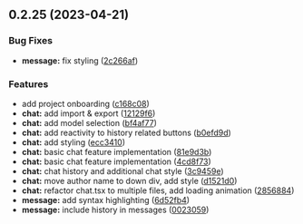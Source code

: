 ## 0.2.25 (2023-04-21)


### Bug Fixes

* **message:** fix styling ([2c266af](https://github.com/DaedalusHub/daedalus-homeport/commit/2c266af25a48c9040b063ce106f256c99d6ca318))


### Features

* add project onboarding ([c168c08](https://github.com/DaedalusHub/daedalus-homeport/commit/c168c0872115e38a2b9b4e670d5fb3588b3e8c41))
* **chat:** add import & export ([12129f6](https://github.com/DaedalusHub/daedalus-homeport/commit/12129f609f001ac0a521fb5f306f0b2599d2140e))
* **chat:** add model selection ([bf4af77](https://github.com/DaedalusHub/daedalus-homeport/commit/bf4af77675fd8612267a72b57d4b7290ee51c50d))
* **chat:** add reactivity to history related buttons ([b0efd9d](https://github.com/DaedalusHub/daedalus-homeport/commit/b0efd9d2c7c5c88b83a240ce6495f1deec147ea0))
* **chat:** add styling ([ecc3410](https://github.com/DaedalusHub/daedalus-homeport/commit/ecc3410342bfa01598df827883808a426d2bd647))
* **chat:** basic chat feature implementation ([81e9d3b](https://github.com/DaedalusHub/daedalus-homeport/commit/81e9d3ba2a1b21304e820e6e28335ef024042765))
* **chat:** basic chat feature implementation ([4cd8f73](https://github.com/DaedalusHub/daedalus-homeport/commit/4cd8f73cc6e0efa047c591f462f145d91a66143f))
* **chat:** chat history and additional chat style ([3c9459e](https://github.com/DaedalusHub/daedalus-homeport/commit/3c9459efebebb57919cab437ae2f74c04508997d))
* **chat:** move author name to down div, add style ([d1521d0](https://github.com/DaedalusHub/daedalus-homeport/commit/d1521d056465fe37401bc61e34f980cbc50cfb36))
* **chat:** refactor chat.tsx to multiple files, add loading animation ([2856884](https://github.com/DaedalusHub/daedalus-homeport/commit/2856884d6c9c3b7f50a737b059ed0de13c91d317))
* **message:** add syntax highlighting ([6d52fb4](https://github.com/DaedalusHub/daedalus-homeport/commit/6d52fb4f407b8e12e8ef333376dd2e1c0ba15e56))
* **message:** include history in messages ([0023059](https://github.com/DaedalusHub/daedalus-homeport/commit/002305980fce3f7468840a69fec72067de381762))



